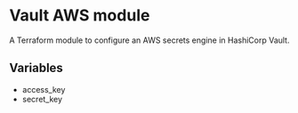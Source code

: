# Vault AWS module

A Terraform module to configure an AWS secrets engine in HashiCorp Vault.

## Variables

- access_key
- secret_key
